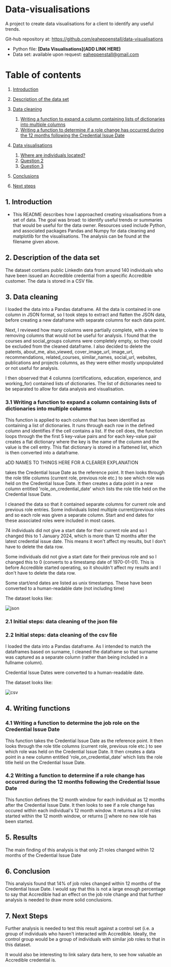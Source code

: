 # Data-visualisations
A project to create data visualisations for a client to identify any useful trends.

Git-hub repository at:
https://github.com/eaheppenstall/data-visualisations

- Python file: **[Data Visualisations](ADD LINK HERE)**
- Data set: available upon request: eaheppenstall@gmail.com

# Table of contents
1. [Introduction](#introduction)

2. [Description of the data set](#section2)

3. [Data cleaning](#section3)
    1. [Writing a function to expand a column containing lists of dictionaries into multiple columns](#sec3p1)
    2. [Writing a function to determine if a role change has occurred during the 12 months following the Credential Issue Date](#sec4p2)

4. [Data visualisations](#section4)
    1. [Where are individuals located?](#sec4p1)
    2. [Question 2](#sec4p2)
    3. [Question 3](#sec4p3)

5. [Conclusions](#conclusion)
    
6. [Next steps](#nextsteps)

## 1. Introduction <a name="introduction"></a>
- This README describes how I approached creating visualisations from a set of data. The goal was broad: to identify useful trends or summaries that would be useful for the data owner. Resources used include Python, and associated packages Pandas and Numpy for data cleaning and matplotlib for the visualisations. The analysis can be found at the filename given above.  


##  2. Description of the data set <a name="section2"></a>
The dataset contians public LinkedIn data from around 140 individuals who have been issued an Accredible credential from a specific Accredible customer. The data is stored in a CSV file.

## 3. Data cleaning <a name="section3"></a>

I loaded the data into a Pandas dataframe. All the data is contained in one column in JSON format, so I took steps to extract and flatten the JSON data, before creating a new dataframe with separate columns for each data point. 

Next, I reviewed how many columns were partially complete, with a view to removing columns that would not be useful for analysis. I found that the courses and social_groups columns were completely empty, so they could be excluded from the cleaned dataframe. I also decided to delete the patents, about_me, also_viewed, cover_image_url, image_url, recommendations, related_courses, similar_names, social_url, websites, publications and projects columns, as they were either mostly unpopulated or not useful for analysis.

I then observed that 4 columns (certifications, education, experience, and working_for) contained lists of dictionaries. The list of dictionaries need to be separated to allow for data analysis and visualisation. 

### 3.1 Writing a function to expand a column containing lists of dictionaries into multiple columns<a name="sec3p1"></a>

This function is applied to each column that has been identified as containing a list of dictionaries. It runs through each row in the defined column and identifies if the cell contains a list. If the cell does, the function loops through the the first 5 key-value pairs and for each key-value pair creates a flat dictionary where the key is the name of the column and the value is the cell entry. This flat dictionary is stored in a flattened list, which is then converted into a dataframe. 

aDD NAMES TO THINGS HERE FOR A CLEARER EXPLANATION 

takes the Credential Issue Date as the reference point. It then looks through the role title columns (current role, previous role etc.) to see which role was held on the Credential Issue Date. It then creates a data point in a new column entitled 'role_on_credential_date' which lists the role title held on the Credential Issue Date.

I cleaned the data so that it contained separate columns for current role and previous role entries. Some individuals listed multiple current/previous roles and so each role was given a separate column. Start and end dates for these associated roles were included in most cases. 

74 individuals did not give a start date for their current role and so I changed this to 1 January 2024, which is more than 12 months after the latest credential issue date. This means it won't affect my results, but I don't have to delete the data row.

Some individuals did not give a start date for their previous role and so I changed this to 0 (converts to a timestamp date of 1970-01-01). This is before Accredible started operating, so it shouldn't affect my results and I don't have to delete the data row. 

Some start/end dates are listed as unix timestamps. These have been converted to a human-readable date (not including time)

The dataset looks like: 

![json](https://github.com/eaheppenstall/Impact-of-credential-on-career-development/blob/main/Images/json%20file%20dataset%20screenshot.png)

### 2.1 Initial steps: data cleaning of the json file <a name="sec2p1"></a>
### 2.2 Initial steps: data cleaning of the csv file <a name="sec2p2"></a>

I loaded the data into a Pandas dataframe. As I intended to match the dataframes based on surname, I cleaned the dataframe so that surname was captured as a separate column (rather than being included in a fullname column). 

Credential Issue Dates were converted to a human-readable date.

The dataset looks like: 

![csv](https://github.com/eaheppenstall/Impact-of-credential-on-career-development/blob/main/Images/csv%20file%20dataset%20screenshot.png)

## 4. Writing functions <a name="section4"></a>

### 4.1 Writing a function to determine the job role on the Credential Issue Date <a name="sec4p1"></a>

This function takes the Credential Issue Date as the reference point. It then looks through the role title columns (current role, previous role etc.) to see which role was held on the Credential Issue Date. It then creates a data point in a new column entitled 'role_on_credential_date' which lists the role title held on the Credential Issue Date.

### 4.2 Writing a function to determine if a role change has occurred during the 12 months following the Credential Issue Date <a name="sec4p2"></a>

This function defines the 12 month window for each individual as 12 months after the Credential Issue Date. It then looks to see if a role change has occured within each individual's 12 month window. It returns a list of roles started within the 12 month window, or returns [] where no new role has been started.

## 5. Results <a name="section5"></a>

The main finding of this analysis is that only 21 roles changed within 12 months of the Credential Issue Date

## 6. Conclusion <a name="conclusion"></a>

This analysis found that 14% of job roles changed within 12 months of the Credential Issue Date. I would say that this is not a large enough percentage to say that Accredible had an effect on the job role change and that further analysis is needed to draw more solid conclusions. 

## 7. Next Steps <a name="nextsteps"></a>

Further analysis is needed to test this result against a control set (i.e. a group of individuals who haven't interacted with Accredible. Ideally, the control group would be a group of individuals with similar job roles to that in this dataset. 

It would also be interesting to link salary data here, to see how valuable an Accredible credential is.
